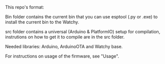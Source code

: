 

This repo's format:

Bin folder contains the current bin that you can use esptool (.py or .exe) to install the current bin to the Watchy.

src folder contains a universal (Arduino & PlatformIO) setup for compilation, instrutions on how to get it to compile are in the src folder.

Needed libraries:  Arduino, ArduinoOTA and Watchy base.

For instructions on usage of the firmware, see "Usage".
